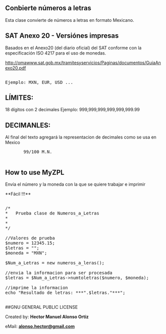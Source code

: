 ## Conbierte números a letras

Esta clase convierte de números a letras en formato Mexicano.

<hl>
 <p align="center">
    <h2>SAT Anexo 20 - Versiónes impresas</h2>
 </p> 
</hl>

Basados en el Anexo20 (del diario oficial) del SAT conforme con la especificación ISO 4217 para el uso de monedas.
 
http://omawww.sat.gob.mx/tramitesyservicios/Paginas/documentos/GuiaAnexo20.pdf

<pre> 
Ejemplo: MXN, EUR, USD ...
</pre>

## LÍMITES:

   18 dígitos con 2 decimales
    Ejemplo: 999,999,999,999,999,999.99
    
## DECIMANLES:
 Al final del texto agregará la representacion de decimales como se usa en Mexico
 <pre>
       99/100 M.N.
 </pre>
 
<hl>
  <p align="center">
      <h2>How to use MyZPL</h2>
  </p> 
</hl>
  
<p>
  Envía el número y la moneda con la que se quiere trabajar e imprimir
</p>  

<p>
  **Fácil !!!**
</p>  


<pre>

/*
*	Prueba clase de Numeros_a_Letras 
*   
*
*/

//Valores de prueba
$numero = 12345.15;
$letras = "";
$moneda = "MXN";  

$Num_a_Letras = new numeros_a_leras();

//envia la informacion para ser procesada
$letras = $Num_a_Letras->numtoletras($numero, $moneda); 

//imprime la informacion
echo "Resultado de letras: ***".$letras."***";

</pre>
  
  <p>
   
  </p>
  
  
  ##GNU GENERAL PUBLIC LICENSE
  <p></p>
  
  Created by: 	**Hector Manuel Alonso Ortiz**
  <p></p>
  
  eMail: 		**[alonso.hector@gmail.com](mailto:alonso.hector@gmail.com)**
  <p></p>
  
  

